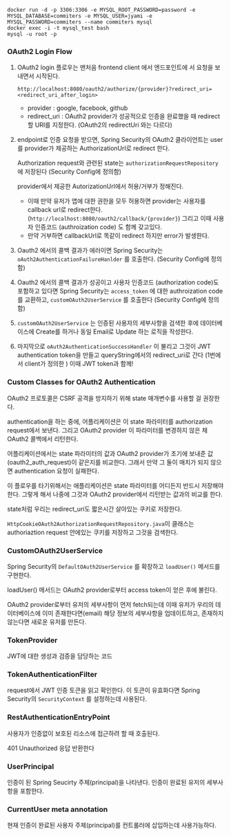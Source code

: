```shell script
docker run -d -p 3306:3306 -e MYSQL_ROOT_PASSWORD=password -e MYSQL_DATABASE=commiters -e MYSQL_USER=jyami -e MYSQL_PASSWORD=commiters --name commiters mysql
docker exec -i -t mysql_test bash
mysql -u root -p
```



### OAuth2 Login Flow

1. OAuth2 login 플로우는 맨처음 frontend client 에서 엔드포인트에 서 요청을 보내면서 시작된다.

   ``http://localhost:8080/oauth2/authorize/{provider}?redirect_uri=<redirect_uri_after_login>``

   - provider : google, facebook, github
   - redirect_uri : OAuth2 provider가 성공적으로 인증을 완료했을 때 redirect 할 URI를 지정한다. (OAuth2의 redirectUri 와는 다르다)

2. endpoint로 인증 요청을 받으면, Spring Security의 OAuth2 클라이언트는 user를 provider가 제공하는 AuthorizationUrl로 redirect 한다.

   Authorization request와 관련된 state는 ``authorizationRequestRepository`` 에 저장된다 (Security Config에 정의함)

   provider에서 제공한 AutorizationUrl에서 허용/거부가 정해진다.

   - 이때 만약 유저가 앱에 대한 권한을 모두 허용하면 provider는 사용자를 callback url로 redirect한다. (``http://localhost:8080/oauth2/callback/{provider}``)  그리고 이때 사용자 인증코드 (authroization code) 도 함께 갖고있다.
   - 만약 거부하면 callbackUrl로 똑같이 redirect 하지만 error가 발생한다.

3. Oauth2 에서의 콜백 결과가 에러이면 Spring Security는 ``oAuth2AuthenticationFailureHanlder`` 를 호출한다.  (Security Config에 정의함)

4. Oauth2 에서의 콜백 결과가 성공이고 사용자 인증코드 (authorization code)도 포함하고 있다면 Spring Security는 ``access_token`` 에 대한 authroization code를 교환하고, ``customOAuth2UserService`` 를 호출한다 (Security Config에 정의함)

5. ``customOAuth2UserService`` 는 인증된 사용자의 세부사항을 검색한 후에 데이터베이스에 Create를 하거나 동일 Email로 Update 하는 로직을 작성한다.

6. 마지막으로 ``oAuth2AuthenticationSuccessHandler`` 이 불리고 그것이 JWT authentication token을 만들고 queryString에서의 redirect_uri로 간다 (1번에서 client가 정의한 ) 이때 JWT token과 함께!





### Custom Classes for OAuth2 Authentication

OAuth2 프로토콜은 CSRF 공격을 방지하기 위해 state 매개변수를 사용할 걸 권장한다.

authentication을 하는 중에, 어플리케이션은 이 state 파라미터를 authorization request에서 보낸다. 그리고 OAuth2 provider 이 파라미터를 변경하지 않은 채 OAuth2 콜백에서 리턴한다.

어플리케이션에서는 state 파라미터의 값과 OAuth2 provider가 초기에 보내준 값(oauth2_auth_request)이 같은지를 비교한다. 그래서 만약 그 둘이 매치가 되지 않으면 authentication 요청이 실패한다.

이 플로우를 타기위해서는 애플리케이션은 state 파라미터를 어디든지 반드시 저장해야한다. 그렇게 해서 나중에 그것과 OAuth2 provider에서 리턴받는 값과의 비교를 한다.

state처럼 우리는 redirect_uri도 짧은시간 살아있는 쿠키로 저장한다. 

``HttpCookieOAuth2AuthorizationRequestRepository.java``이 클래스는 authoriaztion request 안에있는 쿠키를 저장하고 그것을 검색한다.



### CustomOAuth2UserService

Spring Security의 ``DefaultOAuth2UserService`` 를 확장하고 ``loadUser()`` 메서드를 구현한다.

loadUser() 메서드는 OAuth2 provider로부터 access token이 얻은 후에 불린다.

OAuth2 provider로부터 유저의 세부사항이 먼저 fetch되는데 이때 유저가 우리의 데이터베이스에 이미 존재한다면(email) 해당 정보의 세부사항을 업데이트하고, 존재하지 않는다면 새로운 유저를 만든다.



### TokenProvider

JWT에 대한 생성과 검증을 담당하는 코드



### TokenAuthenticationFilter

request에서 JWT 인증 토큰을 읽고 확인한다. 
이 토큰이 유효화다면 Spring Security의 `SecurityContext` 를 설정하는데 사용된다.



### RestAuthenticationEntryPoint

사용자가 인증없이 보호된 리소스에 접근하려 할 때 호출된다.

401 Unauthorized 응답 반환한다



### UserPrincipal

인증이 된 Spring Seucirty 주체(principal)을 나타낸다. 인증이 완료된 유저의 세부사항을 포함한다.



### CurrentUser meta annotation

현재 인증이 완료된 사용자 주체(principal)를 컨트롤러에 삽입하는데 사용가능하다.

